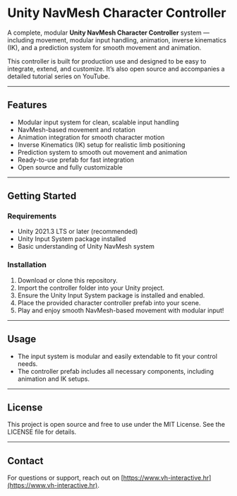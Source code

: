 # Unity NavMesh Character Controller

A complete, modular **Unity NavMesh Character Controller** system — including movement, modular input handling, animation, inverse kinematics (IK), and a prediction system for smooth movement and animation.

This controller is built for production use and designed to be easy to integrate, extend, and customize. It’s also open source and accompanies a detailed tutorial series on YouTube.

---

## Features

- Modular input system for clean, scalable input handling  
- NavMesh-based movement and rotation  
- Animation integration for smooth character motion  
- Inverse Kinematics (IK) setup for realistic limb positioning  
- Prediction system to smooth out movement and animation  
- Ready-to-use prefab for fast integration  
- Open source and fully customizable  

---

## Getting Started

### Requirements

- Unity 2021.3 LTS or later (recommended)  
- Unity Input System package installed  
- Basic understanding of Unity NavMesh system  

### Installation

1. Download or clone this repository.  
2. Import the controller folder into your Unity project.  
3. Ensure the Unity Input System package is installed and enabled.  
4. Place the provided character controller prefab into your scene.  
5. Play and enjoy smooth NavMesh-based movement with modular input!  

---

## Usage

- The input system is modular and easily extendable to fit your control needs.  
- The controller prefab includes all necessary components, including animation and IK setups.  

---

## License

This project is open source and free to use under the MIT License. See the LICENSE file for details.

---

## Contact

For questions or support, reach out on [https://www.vh-interactive.hr](https://www.vh-interactive.hr).
